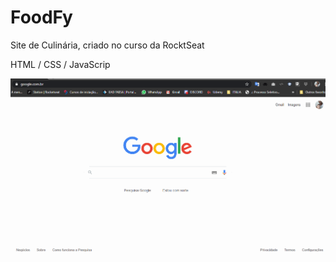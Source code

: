 # FoodFy
Site de Culinária, criado no curso da RocktSeat

HTML / CSS / JavaScrip

![Optional Text](/foodfy.gif)



